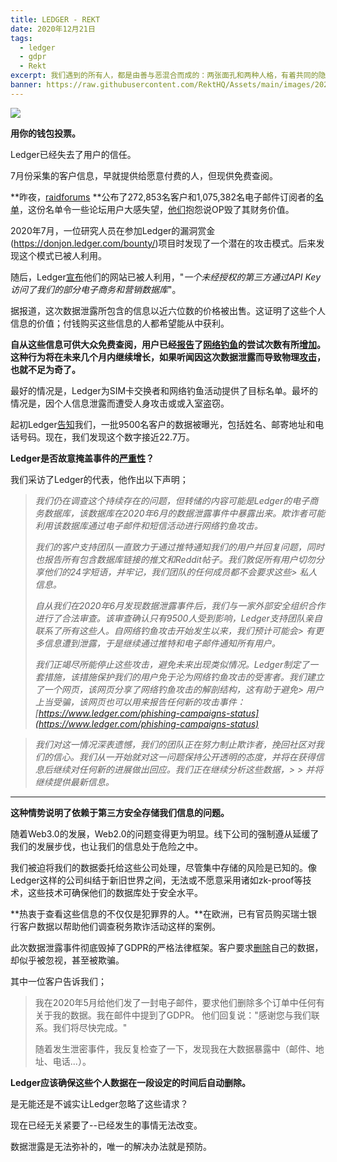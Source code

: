 ```yaml
---
title: LEDGER - REKT
date: 2020年12月21日
tags:
  - ledger
  - gdpr
  - Rekt
excerpt: 我们遇到的所有人，都是由善与恶混合而成的：两张面孔和两种人格，有着共同的隐秘目标。如同杰基尔之于海德，白帽之于黑帽。具有不可抗拒效果的知识源泉-当没有惩罚时，我们谁能抗拒这样的奖励？
banner: https://raw.githubusercontent.com/RektHQ/Assets/main/images/2020/12/header-3.jpg
---
```


![](https://raw.githubusercontent.com/RektHQ/Assets/main/images/2020/12/header-3.jpg)

**用你的钱包投票。**

Ledger已经失去了用户的信任。

7月份采集的客户信息，早就提供给愿意付费的人，但现供免费查阅。

**昨夜，[raidforums](https://raidforums.com/Thread-LEDGER-com-Full-1KK-Emails-272k-Full-Info-Orders) **公布了272,853名客户和1,075,382名电子邮件订阅者的[名单](https://pastebin.com/pBED4Pe5)，这份名单令一些论坛用户大感失望，[他们](https://twitter.com/cryptonator1337/status/1340917978766991363?s=20)抱怨说OP毁了其财务价值。

2020年7月，一位研究人员在参加Ledger的漏洞赏金(https://donjon.ledger.com/bounty/)项目时发现了一个潜在的攻击模式。后来发现这个模式已被人利用。

随后，Ledger[宣布](https://www.ledger.com/addressing-the-july-2020-e-commerce-and-marketing-data-breach)他们的网站已被人利用，"_一个未经授权的第三方通过API Key访问了我们的部分电子商务和营销数据库_"。

据报道，这次数据泄露所包含的信息以近六位数的价格被出售。这证明了这些个人信息的价值；付钱购买这些信息的人都希望能从中获利。

**自从这些信息可供大众免费查阅，用户已经[报告](https://twitter.com/thecryptomonk/status/1340973317461860352?s=20)了[网络钓鱼](https://twitter.com/bneiluj/status/1340787535128260615?s=20)的尝试次数有所[增加](https://twitter.com/JimmyMcShill/status/1340935239959535618?s=20)。这种行为将在未来几个月内继续增长，如果听闻因这次数据泄露而导致物理[攻击](https://twitter.com/rikuraisanen/status/1340970430920843265?s=20)，也就不足为奇了。**

最好的情况是，Ledger为SIM卡交换者和网络钓鱼活动提供了目标名单。最坏的情况是，因个人信息泄露而遭受人身攻击或或入室盗窃。

起初Ledger[告知](https://support.ledger.com/hc/en-us/articles/360015559320-E-commerce-and-Marketing-data-breach-FAQ)我们，一批9500名客户的数据被曝光，包括姓名、邮寄地址和电话号码。现在，我们发现这个数字接近22.7万。

**Ledger是否故意掩盖事件的[严重性](https://twitter.com/0xdev0/status/1340948447784931328?s=20)？**

我们采访了Ledger的代表，他作出以下声明；

> _我们仍在调查这个持续存在的问题，但转储的内容可能是Ledger的电子商务数据库，该数据库在2020年6月的数据泄露事件中暴露出来。欺诈者可能利用该数据库通过电子邮件和短信活动进行网络钓鱼攻击。_
> 
> _我们的客户支持团队一直致力于通过推特通知我们的用户并回复问题，同时也报告所有包含数据库链接的推文和Reddit帖子。我们敦促所有用户切勿分享他们的24字短语，并牢记，我们团队的任何成员都不会要求这些> 私人信息。_
> 
> _自从我们在2020年6月发现数据泄露事件后，我们与一家外部安全组织合作进行了合法审查。该审查确认只有9500人受到影响，Ledger支持团队亲自联系了所有这些人。自网络钓鱼攻击开始发生以来，我们预计可能会> 有更多信息遭到泄露，于是继续通过推特和电子邮件通知所有用户。_
> 
> _我们正竭尽所能停止这些攻击，避免未来出现类似情况。Ledger制定了一套措施，该措施保护我们的用户免于沦为网络钓鱼攻击的受害者。我们建立了一个网页，该网页分享了网络钓鱼攻击的解剖结构，这有助于避免> 用户上当受骗，该网页也可以用来报告任何新的攻击事件：[https://www.ledger.com/phishing-campaigns-status](https://www.ledger.com/phishing-campaigns-status)_

> _我们对这一情况深表遗憾，我们的团队正在努力制止欺诈者，挽回社区对我们的信心。我们从一开始就对这一问题保持公开透明的态度，并将在获得信息后继续对任何新的进展做出回应。我们正在继续分析这些数据，> > 并将继续提供最新信息。_

________________________________________

**这种情势说明了依赖于第三方安全存储我们信息的问题。**

随着Web3.0的发展，Web2.0的问题变得更为明显。线下公司的强制遵从延缓了我们的发展步伐，也让我们的信息处于危险之中。

我们被迫将我们的数据委托给这些公司处理，尽管集中存储的风险是已知的。像Ledger这样的公司纠结于新旧世界之间，无法或不愿意采用诸如zk-proof等技术，这些技术可确保他们的数据库处于安全水平。

**热衷于查看这些信息的不仅仅是犯罪界的人。**在欧洲，已有官员购买瑞士银行客户数据以帮助他们调查税务欺诈活动这样的案例。

此次数据泄露事件彻底毁掉了GDPR的严格法律框架。客户要求[删除](https://twitter.com/NoomDynamite/status/1340756626916204544?s=20)自己的数据，却似乎被忽视，甚至被欺骗。

其中一位客户告诉我们；

> 我在2020年5月给他们发了一封电子邮件，要求他们删除多个订单中任何有关于我的数据。我在邮件中提到了GDPR。
> 他们回复说："感谢您与我们联系。我们将尽快完成。"
> 
> 随着发生泄密事件，我反复检查了一下，发现我在大数据暴露中（邮件、地址、电话...）。


**Ledger应该确保这些个人数据在一段设定的时间后自动删除。**

是无能还是不诚实让Ledger忽略了这些请求？

现在已经无关紧要了--已经发生的事情无法改变。

数据泄露是无法弥补的，唯一的解决办法就是预防。


